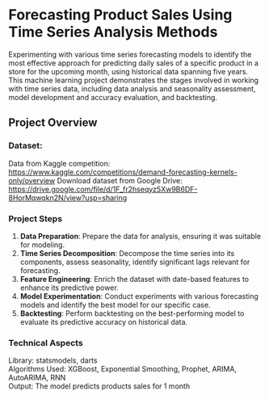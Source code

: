 # Forecasting Product Sales Using Time Series Analysis Methods

Experimenting with various time series forecasting models to identify the most effective approach for predicting daily sales of a specific product in a store for the upcoming month, using historical data spanning five years.
This machine learning project demonstrates the stages involved in working with time series data, including data analysis and seasonality assessment, model development and accuracy evaluation, and backtesting.

## Project Overview

### Dataset:

Data from Kaggle competition: https://www.kaggle.com/competitions/demand-forecasting-kernels-only/overview
Download dataset from Google Drive: https://drive.google.com/file/d/1F_fr2hseqyz5Xw9B6DF-8HorMqwqkn2N/view?usp=sharing 

### Project Steps

1. **Data Preparation**: Prepare the data for analysis, ensuring it was suitable for modeling.
2. **Time Series Decomposition**: Decompose the time series into its components, assess seasonality, identify significant lags relevant for forecasting.
3. **Feature Engineering**: Enrich the dataset with date-based features to enhance its predictive power.
4. **Model Experimentation**: Conduct experiments with various forecasting models and identify the best model for our specific case.
5. **Backtesting**: Perform backtesting on the best-performing model to evaluate its predictive accuracy on historical data.
 
### Technical Aspects

  Library: statsmodels, darts  
  Algorithms Used: XGBoost, Exponential Smoothing, Prophet, ARIMA, AutoARIMA, RNN  
  Output: The model predicts products sales for 1 month  

